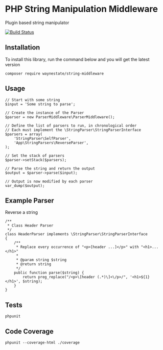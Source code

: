 # PHP String Manipulation Middleware

Plugin based string manipulator

[![Build Status](https://travis-ci.org/waynestate/string-middleware.svg)](https://travis-ci.org/waynestate/string-middleware)

## Installation

To install this library, run the command below and you will get the latest version

    composer require waynestate/string-middleware
    
## Usage

    // Start with some string
    $input = 'Some string to parse';

    // Create the instance of the Parser
    $parser = new ParserMiddleware\ParserMiddleware();
    
    // Define the list of parsers to run, in chronological order
    // Each must implement the \StringParser\StringParserInterface
    $parsers = array(
        'StringParser\SelfParser',
        'App\StringParsers\ReverseParser',
    );
    
    // Set the stack of parsers
    $parser->setStack($parsers);
    
    // Parse the string and return the output
    $output = $parser->parse($input);
    
    // Output is now modified by each parser
    var_dump($output);
    
## Example Parser

Reverse a string

    /**
     * Class Header Parser
     */
    class HeaderParser implements \StringParser\StringParserInterface
    {
        /**
         * Replace every occurrence of "<p>[header ...]</p>" with "<h1>...</h1>"
         *
         * @param string $string
         * @return string
         */
        public function parse($string) {
            return preg_replace("/<p>\[header (.*)\]<\/p>/", '<h1>${1}</h1>', $string);
        }
    }
    
## Tests

    phpunit

## Code Coverage

    phpunit --coverage-html ./coverage
